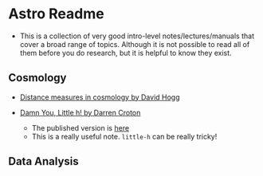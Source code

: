 # Astro Readme
* This is a collection of very good intro-level notes/lectures/manuals that cover a broad range of topics. Although it is not possible to read all of them before you do research, but it is helpful to know they exist. 

## Cosmology 

- [Distance measures in cosmology by David Hogg](https://arxiv.org/abs/astro-ph/9905116)

- [Damn You, Little h! by Darren Croton](https://arxiv.org/abs/1308.4150)
	* The published version is [here](https://www.cambridge.org/core/journals/publications-of-the-astronomical-society-of-australia/article/damn-you-little-h-or-realworld-applications-of-the-hubble-constant-using-observed-and-simulated-data/EB4B786F4500F897A589C3ED980C17F5)
	* This is a really useful note.  `little-h` can be really tricky! 

## Data Analysis
